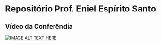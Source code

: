 # Repositório Prof. Eniel Espírito Santo

## Vídeo da Conferêndia 

[![IMAGE ALT TEXT HERE](http://img.youtube.com/vi/pd9lqT3memk&t/0.jpg)](https://www.youtube.com/watch?v=pd9lqT3memk&t)


